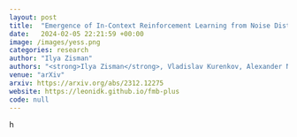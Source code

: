 ```yaml
---
layout: post
title:  "Emergence of In-Context Reinforcement Learning from Noise Distillation"
date:   2024-02-05 22:21:59 +00:00
image: /images/yess.png
categories: research
author: "Ilya Zisman"
authors: "<strong>Ilya Zisman</strong>, Vladislav Kurenkov, Alexander Nikulin, Viacheslav Sinii, Sergey Kolesnikov"
venue: "arXiv"
arxiv: https://arxiv.org/abs/2312.12275
website: https://leonidk.github.io/fmb-plus
code: null
---
```


h
